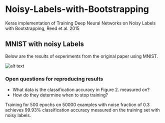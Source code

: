 # Noisy-Labels-with-Bootstrapping
Keras implementation of Training Deep Neural Networks on Noisy Labels with Bootstrapping, Reed et al. 2015

## MNIST with noisy Labels
Below are the results of experiments from the original paper using MNIST.

![alt text](https://github.com/dwright04/Noisy-Labels-with-Bootstrapping/blob/master/Reed_et_al_figure_2.png)

### Open questions for reproducing results
* What data is the classification accuracy in Figure 2. measured on?
* How do they determine when to stop training?

Training for 500 epochs on 50000 examples with noise fraction of 0.3 achieves 99.93% classification accuracy measured on the training set with noisy labels.
